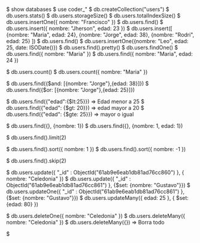 $ show databases
$ use coder_"
$ db.createCollection("users")
$ db.users.stats()
$ db.users.storageSize()
$ db.users.totalIndexSize()
$ db.users.insertOne({ nombre: "Francisco" })
$ db.users.find()
$ db.users.insert({ nombre: "Jherson", edad: 23 })
$ db.users.insert([ {nombre: "Maria", edad: 24}, {nombre: "Jorge", edad: 38}, {nombre: "Rodri", edad: 25} ])
$ db.users.find()
$  db.users.insertOne({nombre: "Leo", edad: 25, date: ISODate()})
$ db.users.find().pretty()
$ db.users.findOne()
$ db.users.find({ nombre: "Maria" })
$ db.users.find({ nombre: "Maria", edad: 24 })

$ db.users.count()
$ db.users.count({ nombre: "Maria" })

$ db.users.find({$and: [{nombre: "Jorge"},{edad: 38}]})
$ db.users.find({$or: [{nombre: "Jorge"},{edad: 25}]})

$ db.users.find({"edad":{$lt:25}})     => Edad menor a 25
$ db.users.find({"edad": {$gt: 20}})   => edad mayor a 20
$ db.users.find({"edad": {$gte: 25}})  => mayor o igual

$ db.users.find({}, {nombre: 1})
$ db.users.find({}, {nombre: 1, edad: 1})

$ db.users.find().limit(2)

$ db.users.find().sort({ nombre: 1 })
$ db.users.find().sort({ nombre: -1 })

$ db.users.find().skip(2)

$ db.users.update({ "_id" : ObjectId("61ab9e6eab1db81ad76cc860") }, { nombre: "Celedonia" })
$ db.users.update({ "_id" : ObjectId("61ab9e6eab1db81ad76cc861") }, {$set: {nombre: "Gustavo"}})
$ db.users.updateOne({ "_id" : ObjectId("61ab9e6eab1db81ad76cc861") }, {$set: {nombre: "Gustavo"}})
$ db.users.updateMany({ edad: 25 }, { $set: {edad: 80} })

$ db.users.deleteOne({ nombre: "Celedonia" })
$ db.users.deleteMany({ nombre: "Celedonia" })
$ db.users.deleteMany({}) => Borra todo

$ 



